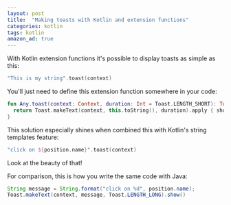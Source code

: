 ```yaml
---
layout: post
title:  "Making toasts with Kotlin and extension functions"
categories: kotlin
tags: kotlin
amazon_ad: true
---
```


With Kotlin extension functions it's possible to display toasts as simple as this:

```kotlin
"This is my string".toast(context)
```

You'll just need to define this extension function somewhere in your code:

```kotlin
fun Any.toast(context: Context, duration: Int = Toast.LENGTH_SHORT): Toast {
  return Toast.makeText(context, this.toString(), duration).apply { show() }
}
```

This solution especially shines when combined this with Kotlin's string templates feature:

```kotlin
"click on ${position.name}".toast(context)
```
Look at the beauty of that!

For comparison, this is how you write the same code with Java:

```java
String message = String.format("click on %d", position.name);
Toast.makeText(context, message, Toast.LENGTH_LONG).show()
```
